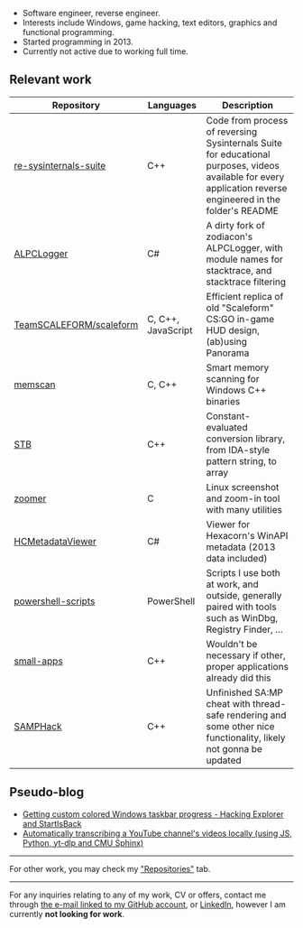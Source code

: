 - Software engineer, reverse engineer.
- Interests include Windows, game hacking, text editors, graphics and functional programming.
- Started programming in 2013.
- Currently not active due to working full time.

## Relevant work
| Repository | Languages | Description |
| - | - | - |
| [re-sysinternals-suite](https://github.com/cristeigabriel/re-sysinternals-suite) | C++ | Code from process of reversing Sysinternals Suite for educational purposes, videos available for every application reverse engineered in the folder's README |
| [ALPCLogger](https://github.com/cristeigabriel/ALPCLogger) | C# | A dirty fork of zodiacon's ALPCLogger, with module names for stacktrace, and stacktrace filtering |
| [TeamSCALEFORM/scaleform](https://github.com/TeamSCALEFORM/scaleform) | C, C++, JavaScript | Efficient replica of old "Scaleform" CS:GO in-game HUD design, (ab)using Panorama |
| [memscan](https://github.com/cristeigabriel/memscan) | C, C++ | Smart memory scanning for Windows C++ binaries |
| [STB](https://github.com/cristeigabriel/STB) | C++ | Constant-evaluated conversion library, from IDA-style pattern string, to array |
| [zoomer](https://github.com/cristeigabriel/zoomer) | C | Linux screenshot and zoom-in tool with many utilities |
| [HCMetadataViewer](https://github.com/cristeigabriel/HCMetadataViewer) | C# |  Viewer for Hexacorn's WinAPI metadata (2013 data included)  |
| [powershell-scripts](https://github.com/cristeigabriel/powershell-scripts) | PowerShell | Scripts I use both at work, and outside, generally paired with tools such as WinDbg, Registry Finder, ... |
| [small-apps](https://github.com/cristeigabriel/small-apps) | C++ | Wouldn't be necessary if other, proper applications already did this |
| [SAMPHack](https://github.com/cristeigabriel/SAMPHack) | C++ | Unfinished SA:MP cheat with thread-safe rendering and some other nice functionality, likely not gonna be updated |

## Pseudo-blog
- [Getting custom colored Windows taskbar progress - Hacking Explorer and StartIsBack](https://gist.github.com/cristeigabriel/9dad75f1f71c57850c31a5349fd12c33)
- [Automatically transcribing a YouTube channel's videos locally (using JS, Python, yt-dlp and CMU Sphinx)](https://gist.github.com/cristeigabriel/62ac644c090b77a0c6bbd3fa07bf9b66)

---

For other work, you may check my ["Repositories"](https://github.com/cristeigabriel?tab=repositories) tab.

---

For any inquiries relating to any of my work, CV or offers, contact me through [the e-mail linked to my GitHub account](cristei.g772@gmail.com), or [LinkedIn](https://www.linkedin.com/in/cristeigabriel/), however I am currently **not looking for work**.
